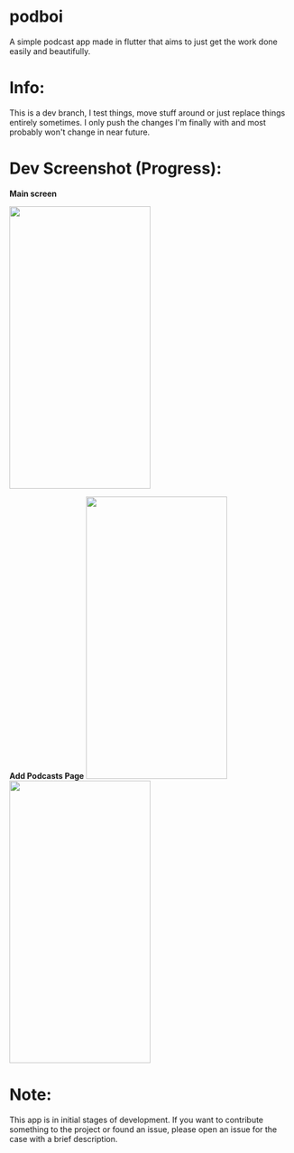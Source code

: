 # podboi

A simple podcast app made in flutter that aims to just get the work done easily and beautifully.


# Info:
This is a dev branch, I test things, move stuff around or just replace things entirely sometimes. I only push the changes I'm finally with and most probably won't change in near future.


# Dev Screenshot (Progress):

<b>Main screen </b>

<img src="https://github.com/srihariash999/podboi/blob/dev/screenshots/app.gif" width="250" height="500">




<p float="left">
  <b>Add Podcasts Page </b>
  <img src="https://github.com/srihariash999/podboi/blob/dev/screenshots/addPodcasts.jpg" width="250" height="500">
 <img src="https://github.com/srihariash999/podboi/blob/dev/screenshots/SearchResults.jpg" width="250" height="500">
</p>

# Note:

This app is in initial stages of development. If you want to contribute something to the project or found an issue, please open an issue 
for the case with a brief description.

